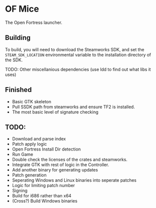 # OF Mice
The Open Fortress launcher.

## Building
To build, you will need to download the Steamworks SDK, and set
the `STEAM_SDK_LOCATION` environmental variable to the
installation directory of the SDK.

TODO: Other miscellanious dependencies
(use ldd to find out what libs it uses)

## Finished
* Basic GTK skeleton
* Pull SSDK path from steamworks and ensure TF2 is installed.
* The most basic level of signature checking
## TODO:
* Download and parse index
* Patch apply logic
* Open Fortress Install Dir detection
* Run Game
* Double check the licenses of the crates and steamworks.
* Integrate GTK with rest of logic in the Controller.
* Add another binary for generating updates
* Patch generation
* Seperating Windows and Linux binaries into seperate patches
* Logic for limiting patch number
* Signing
* Build for i686 rather than x64
* (Cross?) Build Windows binaries